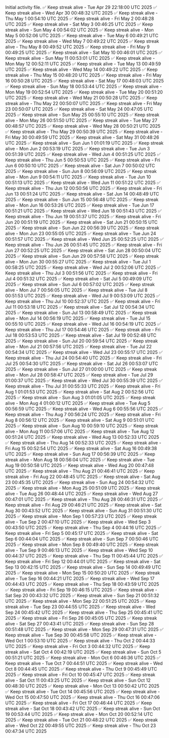 Initial activity file.
✅ Keep streak alive - Tue Apr 29 22:18:00 UTC 2025
✅ Keep streak alive - Wed Apr 30 00:48:32 UTC 2025
✅ Keep streak alive - Thu May  1 00:54:10 UTC 2025
✅ Keep streak alive - Fri May  2 00:48:28 UTC 2025
✅ Keep streak alive - Sat May  3 00:46:25 UTC 2025
✅ Keep streak alive - Sun May  4 00:54:02 UTC 2025
✅ Keep streak alive - Mon May  5 00:52:06 UTC 2025
✅ Keep streak alive - Tue May  6 00:49:21 UTC 2025
✅ Keep streak alive - Wed May  7 00:49:22 UTC 2025
✅ Keep streak alive - Thu May  8 00:49:52 UTC 2025
✅ Keep streak alive - Fri May  9 00:49:25 UTC 2025
✅ Keep streak alive - Sat May 10 00:46:01 UTC 2025
✅ Keep streak alive - Sun May 11 00:53:01 UTC 2025
✅ Keep streak alive - Mon May 12 00:52:11 UTC 2025
✅ Keep streak alive - Tue May 13 00:49:59 UTC 2025
✅ Keep streak alive - Wed May 14 00:49:22 UTC 2025
✅ Keep streak alive - Thu May 15 00:48:20 UTC 2025
✅ Keep streak alive - Fri May 16 00:50:28 UTC 2025
✅ Keep streak alive - Sat May 17 00:48:03 UTC 2025
✅ Keep streak alive - Sun May 18 00:53:44 UTC 2025
✅ Keep streak alive - Mon May 19 00:52:54 UTC 2025
✅ Keep streak alive - Tue May 20 00:51:20 UTC 2025
✅ Keep streak alive - Wed May 21 00:50:28 UTC 2025
✅ Keep streak alive - Thu May 22 00:50:07 UTC 2025
✅ Keep streak alive - Fri May 23 00:50:07 UTC 2025
✅ Keep streak alive - Sat May 24 00:47:05 UTC 2025
✅ Keep streak alive - Sun May 25 00:55:10 UTC 2025
✅ Keep streak alive - Mon May 26 00:51:50 UTC 2025
✅ Keep streak alive - Tue May 27 00:48:57 UTC 2025
✅ Keep streak alive - Wed May 28 00:50:21 UTC 2025
✅ Keep streak alive - Thu May 29 00:50:39 UTC 2025
✅ Keep streak alive - Fri May 30 00:49:59 UTC 2025
✅ Keep streak alive - Sat May 31 00:48:26 UTC 2025
✅ Keep streak alive - Sun Jun  1 01:01:19 UTC 2025
✅ Keep streak alive - Mon Jun  2 00:53:19 UTC 2025
✅ Keep streak alive - Tue Jun  3 00:51:39 UTC 2025
✅ Keep streak alive - Wed Jun  4 00:51:25 UTC 2025
✅ Keep streak alive - Thu Jun  5 00:50:53 UTC 2025
✅ Keep streak alive - Fri Jun  6 00:50:10 UTC 2025
✅ Keep streak alive - Sat Jun  7 00:50:02 UTC 2025
✅ Keep streak alive - Sun Jun  8 00:56:09 UTC 2025
✅ Keep streak alive - Mon Jun  9 00:54:11 UTC 2025
✅ Keep streak alive - Tue Jun 10 00:51:13 UTC 2025
✅ Keep streak alive - Wed Jun 11 00:51:22 UTC 2025
✅ Keep streak alive - Thu Jun 12 00:50:56 UTC 2025
✅ Keep streak alive - Fri Jun 13 00:51:24 UTC 2025
✅ Keep streak alive - Sat Jun 14 00:48:49 UTC 2025
✅ Keep streak alive - Sun Jun 15 00:56:48 UTC 2025
✅ Keep streak alive - Mon Jun 16 00:53:26 UTC 2025
✅ Keep streak alive - Tue Jun 17 00:51:21 UTC 2025
✅ Keep streak alive - Wed Jun 18 00:51:43 UTC 2025
✅ Keep streak alive - Thu Jun 19 00:51:37 UTC 2025
✅ Keep streak alive - Fri Jun 20 00:51:19 UTC 2025
✅ Keep streak alive - Sat Jun 21 00:50:15 UTC 2025
✅ Keep streak alive - Sun Jun 22 00:56:39 UTC 2025
✅ Keep streak alive - Mon Jun 23 00:55:05 UTC 2025
✅ Keep streak alive - Tue Jun 24 00:51:57 UTC 2025
✅ Keep streak alive - Wed Jun 25 00:52:25 UTC 2025
✅ Keep streak alive - Thu Jun 26 00:51:45 UTC 2025
✅ Keep streak alive - Fri Jun 27 00:52:25 UTC 2025
✅ Keep streak alive - Sat Jun 28 00:50:04 UTC 2025
✅ Keep streak alive - Sun Jun 29 00:57:58 UTC 2025
✅ Keep streak alive - Mon Jun 30 00:55:27 UTC 2025
✅ Keep streak alive - Tue Jul  1 00:58:25 UTC 2025
✅ Keep streak alive - Wed Jul  2 00:52:06 UTC 2025
✅ Keep streak alive - Thu Jul  3 00:51:56 UTC 2025
✅ Keep streak alive - Fri Jul  4 00:51:32 UTC 2025
✅ Keep streak alive - Sat Jul  5 00:49:09 UTC 2025
✅ Keep streak alive - Sun Jul  6 00:57:02 UTC 2025
✅ Keep streak alive - Mon Jul  7 00:56:05 UTC 2025
✅ Keep streak alive - Tue Jul  8 00:51:53 UTC 2025
✅ Keep streak alive - Wed Jul  9 00:53:09 UTC 2025
✅ Keep streak alive - Thu Jul 10 00:52:37 UTC 2025
✅ Keep streak alive - Fri Jul 11 00:53:18 UTC 2025
✅ Keep streak alive - Sat Jul 12 00:54:34 UTC 2025
✅ Keep streak alive - Sun Jul 13 00:58:49 UTC 2025
✅ Keep streak alive - Mon Jul 14 00:56:19 UTC 2025
✅ Keep streak alive - Tue Jul 15 00:55:10 UTC 2025
✅ Keep streak alive - Wed Jul 16 00:54:19 UTC 2025
✅ Keep streak alive - Thu Jul 17 00:54:46 UTC 2025
✅ Keep streak alive - Fri Jul 18 00:53:53 UTC 2025
✅ Keep streak alive - Sat Jul 19 00:52:48 UTC 2025
✅ Keep streak alive - Sun Jul 20 00:59:54 UTC 2025
✅ Keep streak alive - Mon Jul 21 00:57:56 UTC 2025
✅ Keep streak alive - Tue Jul 22 00:54:34 UTC 2025
✅ Keep streak alive - Wed Jul 23 00:55:17 UTC 2025
✅ Keep streak alive - Thu Jul 24 00:54:40 UTC 2025
✅ Keep streak alive - Fri Jul 25 00:54:30 UTC 2025
✅ Keep streak alive - Sat Jul 26 00:53:07 UTC 2025
✅ Keep streak alive - Sun Jul 27 01:00:00 UTC 2025
✅ Keep streak alive - Mon Jul 28 00:58:47 UTC 2025
✅ Keep streak alive - Tue Jul 29 01:00:37 UTC 2025
✅ Keep streak alive - Wed Jul 30 00:55:39 UTC 2025
✅ Keep streak alive - Thu Jul 31 00:55:33 UTC 2025
✅ Keep streak alive - Fri Aug  1 01:01:53 UTC 2025
✅ Keep streak alive - Sat Aug  2 00:52:56 UTC 2025
✅ Keep streak alive - Sun Aug  3 01:01:05 UTC 2025
✅ Keep streak alive - Mon Aug  4 01:00:12 UTC 2025
✅ Keep streak alive - Tue Aug  5 00:56:59 UTC 2025
✅ Keep streak alive - Wed Aug  6 00:55:56 UTC 2025
✅ Keep streak alive - Thu Aug  7 00:56:24 UTC 2025
✅ Keep streak alive - Fri Aug  8 00:56:12 UTC 2025
✅ Keep streak alive - Sat Aug  9 00:51:01 UTC 2025
✅ Keep streak alive - Sun Aug 10 00:59:10 UTC 2025
✅ Keep streak alive - Mon Aug 11 00:57:06 UTC 2025
✅ Keep streak alive - Tue Aug 12 00:51:24 UTC 2025
✅ Keep streak alive - Wed Aug 13 00:52:33 UTC 2025
✅ Keep streak alive - Thu Aug 14 00:52:33 UTC 2025
✅ Keep streak alive - Fri Aug 15 00:52:54 UTC 2025
✅ Keep streak alive - Sat Aug 16 00:49:38 UTC 2025
✅ Keep streak alive - Sun Aug 17 00:56:39 UTC 2025
✅ Keep streak alive - Mon Aug 18 00:56:04 UTC 2025
✅ Keep streak alive - Tue Aug 19 00:50:58 UTC 2025
✅ Keep streak alive - Wed Aug 20 00:47:48 UTC 2025
✅ Keep streak alive - Thu Aug 21 00:46:41 UTC 2025
✅ Keep streak alive - Fri Aug 22 00:48:45 UTC 2025
✅ Keep streak alive - Sat Aug 23 00:45:35 UTC 2025
✅ Keep streak alive - Sun Aug 24 00:54:32 UTC 2025
✅ Keep streak alive - Mon Aug 25 00:51:09 UTC 2025
✅ Keep streak alive - Tue Aug 26 00:48:44 UTC 2025
✅ Keep streak alive - Wed Aug 27 00:47:01 UTC 2025
✅ Keep streak alive - Thu Aug 28 00:46:31 UTC 2025
✅ Keep streak alive - Fri Aug 29 00:46:21 UTC 2025
✅ Keep streak alive - Sat Aug 30 00:43:52 UTC 2025
✅ Keep streak alive - Sun Aug 31 00:51:30 UTC 2025
✅ Keep streak alive - Mon Sep  1 00:57:23 UTC 2025
✅ Keep streak alive - Tue Sep  2 00:47:10 UTC 2025
✅ Keep streak alive - Wed Sep  3 00:43:50 UTC 2025
✅ Keep streak alive - Thu Sep  4 00:44:16 UTC 2025
✅ Keep streak alive - Fri Sep  5 00:45:17 UTC 2025
✅ Keep streak alive - Sat Sep  6 00:44:04 UTC 2025
✅ Keep streak alive - Sun Sep  7 00:50:46 UTC 2025
✅ Keep streak alive - Mon Sep  8 00:49:40 UTC 2025
✅ Keep streak alive - Tue Sep  9 00:46:13 UTC 2025
✅ Keep streak alive - Wed Sep 10 00:44:37 UTC 2025
✅ Keep streak alive - Thu Sep 11 00:45:44 UTC 2025
✅ Keep streak alive - Fri Sep 12 00:44:01 UTC 2025
✅ Keep streak alive - Sat Sep 13 00:42:15 UTC 2025
✅ Keep streak alive - Sun Sep 14 00:49:49 UTC 2025
✅ Keep streak alive - Mon Sep 15 00:50:20 UTC 2025
✅ Keep streak alive - Tue Sep 16 00:44:21 UTC 2025
✅ Keep streak alive - Wed Sep 17 00:44:43 UTC 2025
✅ Keep streak alive - Thu Sep 18 00:43:59 UTC 2025
✅ Keep streak alive - Fri Sep 19 00:46:15 UTC 2025
✅ Keep streak alive - Sat Sep 20 00:43:32 UTC 2025
✅ Keep streak alive - Sun Sep 21 00:51:32 UTC 2025
✅ Keep streak alive - Mon Sep 22 00:51:25 UTC 2025
✅ Keep streak alive - Tue Sep 23 00:44:55 UTC 2025
✅ Keep streak alive - Wed Sep 24 00:45:42 UTC 2025
✅ Keep streak alive - Thu Sep 25 00:45:41 UTC 2025
✅ Keep streak alive - Fri Sep 26 00:45:05 UTC 2025
✅ Keep streak alive - Sat Sep 27 00:43:41 UTC 2025
✅ Keep streak alive - Sun Sep 28 00:51:48 UTC 2025
✅ Keep streak alive - Mon Sep 29 00:47:31 UTC 2025
✅ Keep streak alive - Tue Sep 30 00:45:58 UTC 2025
✅ Keep streak alive - Wed Oct  1 00:53:10 UTC 2025
✅ Keep streak alive - Thu Oct  2 00:44:33 UTC 2025
✅ Keep streak alive - Fri Oct  3 00:44:32 UTC 2025
✅ Keep streak alive - Sat Oct  4 00:42:19 UTC 2025
✅ Keep streak alive - Sun Oct  5 00:51:21 UTC 2025
✅ Keep streak alive - Mon Oct  6 00:46:36 UTC 2025
✅ Keep streak alive - Tue Oct  7 00:44:51 UTC 2025
✅ Keep streak alive - Wed Oct  8 00:44:45 UTC 2025
✅ Keep streak alive - Thu Oct  9 00:45:49 UTC 2025
✅ Keep streak alive - Fri Oct 10 00:45:47 UTC 2025
✅ Keep streak alive - Sat Oct 11 00:43:25 UTC 2025
✅ Keep streak alive - Sun Oct 12 00:48:30 UTC 2025
✅ Keep streak alive - Mon Oct 13 00:50:42 UTC 2025
✅ Keep streak alive - Tue Oct 14 00:45:56 UTC 2025
✅ Keep streak alive - Wed Oct 15 00:47:50 UTC 2025
✅ Keep streak alive - Thu Oct 16 00:47:06 UTC 2025
✅ Keep streak alive - Fri Oct 17 00:46:44 UTC 2025
✅ Keep streak alive - Sat Oct 18 00:43:42 UTC 2025
✅ Keep streak alive - Sun Oct 19 00:53:44 UTC 2025
✅ Keep streak alive - Mon Oct 20 00:52:14 UTC 2025
✅ Keep streak alive - Tue Oct 21 00:48:22 UTC 2025
✅ Keep streak alive - Wed Oct 22 00:49:55 UTC 2025
✅ Keep streak alive - Thu Oct 23 00:47:34 UTC 2025
